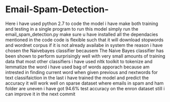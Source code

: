 
# Email-Spam-Detection-
Here i have used python 2.7 to code the model 
i have make both training and testing in a single program to run this model simply run the email_spam_detection.py 
make sure u have installed all the dependacies mentioned in the code 
code is flexible such that it will download stopwords and wordnet corpus if it is not already availabe in system
the reason i have chosen the Naivebayes classifier becausem The Naive Bayes classifier has been shown to perform surprisingly well with very small amounts of training data that most other classifiers i have used nltk toolkit to tokenize and lemmatize the word i have  used bag of words apporach because am intrested in finding current  word when given previous and nextwords for text classifaiction 
in the last i have trained the model and predict the accuracy it will work well on sparse dataset where emails in spam and ham folder are uneven i have got 94.6% test accuracy on the enron dataset 
still i can improve it in the next commit 

